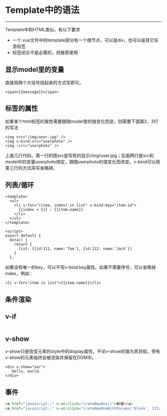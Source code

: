 # Template中的语法
----

Template中和HTML类似，有以下要求

* 一个.vue文件中的template部分有一个根节点，可以是div，也可以是其它任意标签
* 标签闭合不是必需的，但推荐使用


## 显示model里的变量

直接用两个大括号括起来的方式写即可。

```
<span>{{message}}</span>
```

## 标签的属性

如果某个html标签的属性需要跟随model里的值变化而变，则需要下面第2、3行的写法

```
<img src="/img/user.jpg" />
<img v-bind:src="userphoto" />
<img :src="userphoto" />
```
上面几行代码，第一行的图src是写死的显示/img/user.jpg；后面两行是src和model中的变量userphoto绑定，跟随userphoto的值变化而改变。v-bind可以用第三行的方式简写省略掉。

## 列表/循环

```
<template>
  <ul>
    <li v-for="(item, index) in list" v-bind:key="item.id">
  	  {{index + 1}} : {{item.name}}
    </li>
  </ul>
</template>

<script>
export default {
  data() {
    return {
      list: [{id:111, name:'Tom'}, {id:112: name:'Jack'}]
    }
  },
```
如果没有唯一的key，可以不写v-bind:key属性。如果不需要序号，可以省略掉index，例如：

```
<li v-for="item in list">{{item.name}}</li>
```

## 条件渲染

## v-if
```

```
## v-show
v-show只是改变元素的style中的display属性，不论v-show的值为真货假，带有v-show的元素始终会被渲染并保留在DOM中。

```
<div v-show="var">
   Hello, world.
</div>
```

## 事件

```HTML
<a href="javascript:;" v-on:click="crateNewOne()">新增</a>
<a href="javascript:;" v-on:click="crateNewOneWithParams('blank', 123, varInData)">新增</a>
```
